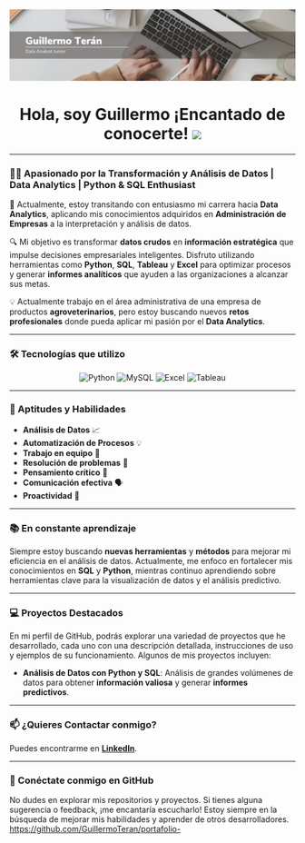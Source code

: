 <div id="header" align="center">
  <img decoding="async" src="img.png" width="800"/>
</div>

<h1 align="center">
  Hola, soy Guillermo ¡Encantado de conocerte!
  <img decoding="async" src="https://media.giphy.com/media/hvRJCLFzcasrR4ia7z/giphy.gif" width="30px"/>
</h1>

---

### 👨‍💻 Apasionado por la Transformación y Análisis de Datos | Data Analytics | Python & SQL Enthusiast

🌱 Actualmente, estoy transitando con entusiasmo mi carrera hacia **Data Analytics**, aplicando mis conocimientos adquiridos en **Administración de Empresas** a la interpretación y análisis de datos.

🔍 Mi objetivo es transformar **datos crudos** en **información estratégica** que impulse decisiones empresariales inteligentes. Disfruto utilizando herramientas como **Python**, **SQL**, **Tableau** y **Excel** para optimizar procesos y generar **informes analíticos** que ayuden a las organizaciones a alcanzar sus metas.

💡 Actualmente trabajo en el área administrativa de una empresa de productos **agroveterinarios**, pero estoy buscando nuevos **retos profesionales** donde pueda aplicar mi pasión por el **Data Analytics**.

---

### 🛠️ Tecnologías que utilizo

<div id="tools" align="center">
  <img decoding="async" src="https://img.shields.io/badge/Python-3776AB?style=for-the-badge&logo=python&logoColor=white" alt="Python"/>
  <img decoding="async" src="https://img.shields.io/badge/MySQL-6DB33F?style=for-the-badge&logo=mysql&logoColor=white" alt="MySQL"/>
  <img decoding="async" src="https://img.shields.io/badge/Microsoft_Excel-217346?style=for-the-badge&logo=microsoft-excel&logoColor=white" alt="Excel"/>
  <img decoding="async" src="https://img.shields.io/badge/Tableau-E97627?style=for-the-badge&logo=tableau&logoColor=white" alt="Tableau"/>
</div>

---

### 🔑 Aptitudes y Habilidades

- **Análisis de Datos** 📈  
- **Automatización de Procesos** 💡  
- **Trabajo en equipo** 🤝  
- **Resolución de problemas** 🧩  
- **Pensamiento crítico** 💭  
- **Comunicación efectiva** 🗣️  
- **Proactividad** 🚀

---

### 📚 En constante aprendizaje

Siempre estoy buscando **nuevas herramientas** y **métodos** para mejorar mi eficiencia en el análisis de datos. Actualmente, me enfoco en fortalecer mis conocimientos en **SQL** y **Python**, mientras continuo aprendiendo sobre herramientas clave para la visualización de datos y el análisis predictivo.

---

### 💻 Proyectos Destacados

En mi perfil de GitHub, podrás explorar una variedad de proyectos que he desarrollado, cada uno con una descripción detallada, instrucciones de uso y ejemplos de su funcionamiento. Algunos de mis proyectos incluyen:

- **Análisis de Datos con Python y SQL**: Análisis de grandes volúmenes de datos para obtener **información valiosa** y generar **informes predictivos**.

---

### 📫 ¿Quieres Contactar conmigo?

Puedes encontrarme en [**LinkedIn**](https://www.linkedin.com/in/guillermo-teran/).

---

### 🔗 Conéctate conmigo en GitHub

No dudes en explorar mis repositorios y proyectos. Si tienes alguna sugerencia o feedback, ¡me encantaría escucharlo! Estoy siempre en la búsqueda de mejorar mis habilidades y aprender de otros desarrolladores. https://github.com/GuillermoTeran/portafolio- 

